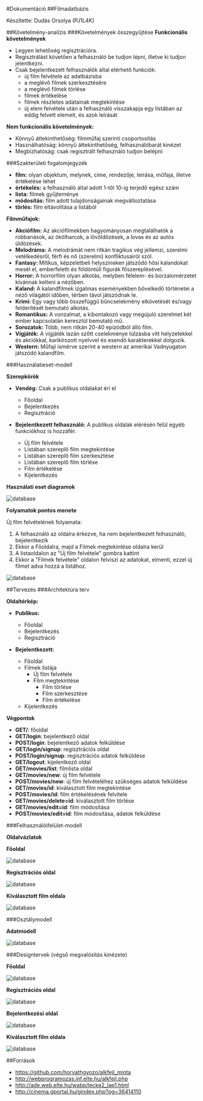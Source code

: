 #Dokumentáció
##Filmadatbázis

Készítette: Dudás Orsolya (PJ1L4K)

##Követelmény-analízis
###Követelmények összegyűjtése
**Funkcionális követelmények**
+ Legyen lehetőség regisztrációra.
+ Regisztrálást követően a felhasználó be tudjon lépni, illetve ki tudjon jelentkezni.
+ Csak bejelentkezett felhasználók által elérhető funkciók:
  + új film felvétele az adatbázisba
  + a meglévő filmek szerkesztésére
  + a meglévő filmek törlése
  + filmek értékelése
  + filmek részletes adatainak megtekintése
  + új elem felvétele után a felhasználó visszakapja egy listában az eddig felvett elemeit, és azok leírását

**Nem funkcionális követelmények:**
+ Könnyű áttekinthetőség: filmműfaj szerinti csoportosítás
+ Használhatóság: könnyű áttekinthetőség, felhasználóbarát kinézet
+ Megbízhatóság: csak regisztrált felhasználó tudjon belépni

###Szakterületi fogalomjegyzék

+ **film:** olyan objektum, melynek, címe, rendezője, leírása, műfaja, illetve értékelése lehet
+ **értékelés:** a felhasználó által adott 1-től 10-ig terjedő egész szám
+ **lista:** filmek gyűjteménye
+ **módosítás:** film adott tulajdonságainak megváltoztatása
+ **törlés:** film eltávolítása a listából

**Filmműfajok:**

+ **Akciófilm:** Az akciófilmekben hagyományosan megtalálhatók a robbanások, az ökölharcok, a lövöldözések, a lovas és az autós üldözések.
+ **Melodráma:** A melodrámát nem ritkán tragikus vég jellemzi, szerelmi vetélkedésről, férfi és nő (szerelmi) konfliktusairól szól.
+ **Fantasy:** Mítikus, képzeletbeli helyszíneken játszódó hősi kalandokat mesél el, emberfeletti és földöntúli figurák főszereplésével.
+ **Horror:** A horrorfilm olyan alkotás, melyben félelem- és borzalomérzetet kívánnak kelteni a nézőben.
+ **Kaland:**  A kalandfilmek izgalmas eseményekben bővelkedő történetei a néző világától időben, térben távol játszódnak le. 
+ **Krimi:** Egy vagy több összefüggű bűncselekmény elkövetését és/vagy felderítését bemutató alkotás.
+ **Romantikus:** A vonzalmat, a kibontakozó vagy megújuló szerelmet két ember kapcsolatán keresztül bemutató mű.
+ **Sorozatok:** Több, nem ritkán 20-40 epizódból álló film.
+ **Vígjáték:** A vígjáték lazán szőtt cselekménye túlzásba vitt helyzetekkel és akciókkal, karikírozott nyelvvel és esendő karakterekkel dolgozik.
+ **Western:** Műfaji ismérve szerint a western az amerikai Vadnyugaton játszódó kalandfilm.

###Használatieset-modell

**Szerepkörök**

+ **Vendég:** Csak a publikus oldalakat éri el
  + Főoldal
  + Bejelentkezés
  + Regisztráció

+ **Bejelentkezett felhasználó:** A publikus oldalak elérésén felül egyéb funkciókhoz is hozzáfér.
  + Új film felvétele
  + Listában szereplő film megtekintése
  + Listában szereplő film szerkesztése
  + Listában szereplő film törlése
  + Film értékelése
  + Kijelentkezés
  
**Használati eset diagramok**

![database](images/haszn_diagr_1.png)

**Folyamatok pontos menete**

Új film felvételének folyamata:

1. A felhasználó az oldalra érkezve, ha nem bejelentkezett felhasználó, bejelentkezik
2. Ekkor a Főoldalra, majd a Filmek megtekintése oldalra kerül
3. A listaoldalon az "Új film felvétele" gombra kattint
4. Ekkor a "Filmek felvétele" oldalon felviszi az adatokat, elmenti, ezzel új filmet adva hozzá a listához.

![database](images/folyamat_ujfilm.png)

##Tervezés
###Architektúra terv

**Oldaltérkép:**

+ **Publikus:**
  + Főoldal
  + Bejelentkezés
  + Regisztráció

+ **Bejelentkezett:**
  + Főoldal
  + Filmek listája
    + Új film felvétele
    + Film megtekintése
      + Film törlése
      + Film szerkesztése
      + Film értékelése
  + Kijelentkezés

**Végpontok**

+ **GET/**: főoldal
+ **GET/login**: bejelentkező oldal
+ **POST/login**: bejelentkező adatok felküldése
+ **GET/login/signup**: regisztrációs oldal
+ **POST/login/signup**: regisztrációs adatok felküldése
+ **GET/logout**: kijelentkező oldal
+ **GET/movies/list**: filmlista oldal
+ **GET/movies/new**: új film felvétele
+ **POST/movies/new**: új film felvételéhez szükséges adatok felküldése
+ **GET/movies/id**: kiválasztott film megtekintése
+ **POST/movies/id**: film értékelésének felvitele
+ **GET/movies/delete=id**: kiválasztott film törlése
+ **GET/movies/edit=id**: film módosítása
+ **POST/movies/edit=id**: film módosítása, adatok felküldése

###Felhasználóifelület-modell

**Oldalvázlatok**

**Főoldal**

![database](images/Főoldal2.jpg)

**Regisztrációs oldal**

![database](images/reg_page.jpg)

**Kiválasztott film oldala**

![database](images/film2.jpg)

###Osztálymodell

**Adatmodell**

![database](images/adatk.png)

###Designtervek (végső megvalósítás kinézete)

**Főoldal**

![database](images/home.png)

**Regisztrációs oldal**

![database](images/reg.png)

**Bejelentkezési oldal**

![database](images/login.png)

**Kiválasztott film oldala**

![database](images/movie.png)

##Források

+ https://github.com/horvathgyozo/alkfejl_minta
+ http://webprogramozas.inf.elte.hu/alkfejl.php
+ http://ade.web.elte.hu/wabp/lecke2_lap1.html
+ http://cinema.gportal.hu/gindex.php?pg=36414110
